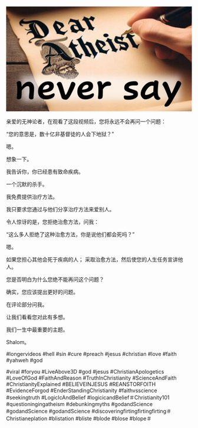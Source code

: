 ![Video cover image](../cover-2.jpg "cover photo")

亲爱的无神论者，在观看了这段视频后，您将永远不会再问一个问题：

“您的意思是，数十亿非基督徒的人会下地狱？”

嗯。

想象一下。

我告诉你，你已经患有致命疾病。

一个沉默的杀手。

我免费提供治疗方法。

我只要求您通过与他们分享治疗方法来爱别人。

令人惊讶的是，您拒绝治愈方法，问我：

“这么多人拒绝了这种治愈方法，你是说他们都会死吗？”

嗯。

如果您担心其他会死于疾病的人； 采取治愈方法，然后使您的人生任务宣讲他人。

您是否明白为什么您绝不能再问这个问题？

确实，您应该提出更好的问题。

在评论部分问我。

让我们看看您对此有多想。

我们一生中最重要的主题。

Shalom。


#longervideos #hell #sin #cure #preach #jesus #christian #love #faith #yahweh #god

#viral #foryou #LiveAbove3D #god #jesus #ChristianApologetics #LoveOfGod #FaithAndReason #TruthInChristianity #ScienceAndFaith #ChristianityExplained #BELIEVEINJESUS #REANSTORFOITH #EvidenceForgod #EnderStandingChristianity #faithvsscience #seekingtruth #LogicIcAndBelief #logicicandBelief＃Christianity101 #questioningingatheism #debunkingmyths #godandScience #godandScience #godandScience #discoveringfirtingfirtingfirting＃Christianeplation #blistation #bliste #blode #blose #blope＃